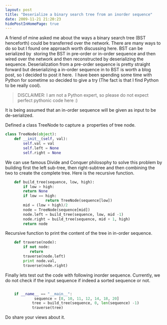 ```yaml
---
layout: post
title: "Deserialize a binary search tree from an inorder sequence"
date: 2009-11-21 21:20:23
hidePostInHomePage: true
---
```


A friend of mine asked me about the ways a binary search tree (BST henceforth) could be transferred over the network. There are many ways to do so but I found one approach worth discussing here. BST can be serialized by  storing the BST in pre-order or in-order sequence and then wired over the network and then reconstructed by deserializing the sequence. Deserialization from a pre-order sequence is pretty straight forward but deserializing a in-order sequence in to BST is worth a blog post, so I decided to post it here.  I have been spending some time with Python for sometime so decided to give a try (The fact is that I find Python to be really cool).

>
>   DISCLAIMER: I am not a Python expert, so please do not expect perfect pythonic code here :)
>

It is being assumed that an in-order sequence will be given as input to be de-serialized.

Defined a class TreeNode to capture a  properties of tree node.

```python
class TreeNode(object):
    def __init__(self, val):
        self.val = val
        self.left = None
        self.right = None
```

We can use famous Divide and Conquer philosophy to solve this problem by building first the left sub-tree, then right-subtree and then combining the two to create the complete tree. Here is the recursive function.

```python
    def build_tree(sequence, low, high):
        if low > high:
        return None
        if low == high:
                  return TreeNode(sequence[low])
        mid = (low + high)/2
        node = TreeNode(sequence[mid])
        node.left = build_tree(sequence, low, mid -1)
        node.right = build_tree(sequence, mid + 1, high)
        return node
```

Recursive function to print the content of the tree in in-order sequence.

```python
    def traverse(node):
        if not node:
           return
        traverse(node.left)
        print node.val,
        traverse(node.right)
```

Finally lets test out the code with following inorder sequence. Currently, we do not check if the input sequence if indeed a sorted sequence or not.

```python

    if __name__ == "__main__":
             sequence = [8, 10, 11, 12, 14, 18, 20]
            tree = build_tree(sequence, 0, len(sequence) -1)
            traverse(tree)
```

Do share your views about it.